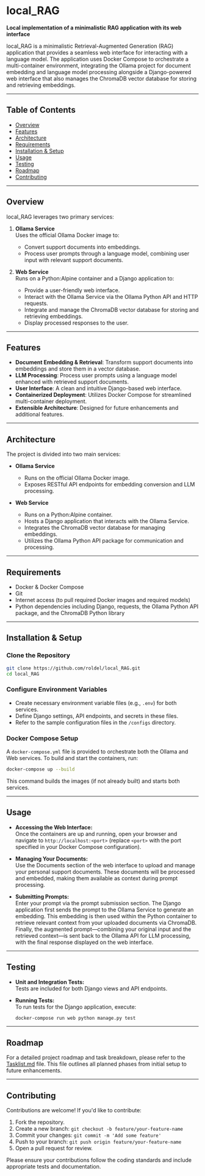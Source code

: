 # local_RAG

**Local implementation of a minimalistic RAG application with its web interface**

local_RAG is a minimalistic Retrieval-Augmented Generation (RAG) application that provides a seamless web interface for interacting with a language model. The application uses Docker Compose to orchestrate a multi-container environment, integrating the Ollama project for document embedding and language model processing alongside a Django-powered web interface that also manages the ChromaDB vector database for storing and retrieving embeddings.

---

## Table of Contents

- [Overview](#overview)
- [Features](#features)
- [Architecture](#architecture)
- [Requirements](#requirements)
- [Installation & Setup](#installation--setup)
- [Usage](#usage)
- [Testing](#testing)
- [Roadmap](#roadmap)
- [Contributing](#contributing)

---

## Overview

local_RAG leverages two primary services:

1. **Ollama Service**  
   Uses the official Ollama Docker image to:
   - Convert support documents into embeddings.
   - Process user prompts through a language model, combining user input with relevant support documents.

2. **Web Service**  
   Runs on a Python:Alpine container and a Django application to:
   - Provide a user-friendly web interface.
   - Interact with the Ollama Service via the Ollama Python API and HTTP requests.
   - Integrate and manage the ChromaDB vector database for storing and retrieving embeddings.
   - Display processed responses to the user.

---

## Features

- **Document Embedding & Retrieval**: Transform support documents into embeddings and store them in a vector database.
- **LLM Processing**: Process user prompts using a language model enhanced with retrieved support documents.
- **User Interface**: A clean and intuitive Django-based web interface.
- **Containerized Deployment**: Utilizes Docker Compose for streamlined multi-container deployment.
- **Extensible Architecture**: Designed for future enhancements and additional features.

---

## Architecture

The project is divided into two main services:

- **Ollama Service**  
  - Runs on the official Ollama Docker image.
  - Exposes RESTful API endpoints for embedding conversion and LLM processing.

- **Web Service**  
  - Runs on a Python:Alpine container.
  - Hosts a Django application that interacts with the Ollama Service.
  - Integrates the ChromaDB vector database for managing embeddings.
  - Utilizes the Ollama Python API package for communication and processing.

---

## Requirements

- Docker & Docker Compose
- Git
- Internet access (to pull required Docker images and required models)
- Python dependencies including Django, requests, the Ollama Python API package, and the ChromaDB Python library

---

## Installation & Setup

### Clone the Repository

```bash
git clone https://github.com/roldel/local_RAG.git
cd local_RAG
```

### Configure Environment Variables

- Create necessary environment variable files (e.g., `.env`) for both services.
- Define Django settings, API endpoints, and secrets in these files.
- Refer to the sample configuration files in the `/configs` directory.

### Docker Compose Setup

A `docker-compose.yml` file is provided to orchestrate both the Ollama and Web services. To build and start the containers, run:

```bash
docker-compose up --build
```

This command builds the images (if not already built) and starts both services.

---

## Usage

- **Accessing the Web Interface:**  
  Once the containers are up and running, open your browser and navigate to `http://localhost:<port>` (replace `<port>` with the port specified in your Docker Compose configuration).

- **Managing Your Documents:**  
  Use the Documents section of the web interface to upload and manage your personal support documents. These documents will be processed and embedded, making them available as context during prompt processing.

- **Submitting Prompts:**  
  Enter your prompt via the prompt submission section. The Django application first sends the prompt to the Ollama Service to generate an embedding. This embedding is then used within the Python container to retrieve relevant context from your uploaded documents via ChromaDB. Finally, the augmented prompt—combining your original input and the retrieved context—is sent back to the Ollama API for LLM processing, with the final response displayed on the web interface.


---

## Testing

- **Unit and Integration Tests:**  
  Tests are included for both Django views and API endpoints.
  
- **Running Tests:**  
  To run tests for the Django application, execute:

  ```bash
  docker-compose run web python manage.py test
  ```

---

## Roadmap

For a detailed project roadmap and task breakdown, please refer to the [Tasklist.md](./Tasklist.md) file. This file outlines all planned phases from initial setup to future enhancements.

---

## Contributing

Contributions are welcome! If you'd like to contribute:
1. Fork the repository.
2. Create a new branch: `git checkout -b feature/your-feature-name`
3. Commit your changes: `git commit -m 'Add some feature'`
4. Push to your branch: `git push origin feature/your-feature-name`
5. Open a pull request for review.

Please ensure your contributions follow the coding standards and include appropriate tests and documentation.
